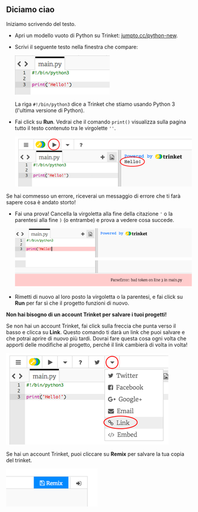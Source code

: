 ## Diciamo ciao

Iniziamo scrivendo del testo.

+ Apri un modello vuoto di Python su Trinket: <a href="http://jumpto.cc/python-new" target="_blank">jumpto.cc/python-new</a>.

+ Scrivi il seguente testo nella finestra che compare:
    
    ![screenshot](images/me-hi.png)
    
    La riga `#!/bin/python3` dice a Trinket che stiamo usando Python 3 (l'ultima versione di Python).

+ Fai click su **Run**. Vedrai che il comando `print()` visualizza sulla pagina tutto il testo contenuto tra le virgolette `''`.
    
    ![screenshot](images/me-hi-test.png)

Se hai commesso un errore, riceverai un messaggio di errore che ti farà sapere cosa è andato storto!

+ Fai una prova! Cancella la virgoletta alla fine della citazione `'` o la parentesi alla fine `)` (o entrambe) e prova a vedere cosa succede.
    
    ![screenshot](images/me-syntax.png)

+ Rimetti di nuovo al loro posto la virgoletta o la parentesi, e fai click su **Run** per far sì che il progetto funzioni di nuovo.

**Non hai bisogno di un account Trinket per salvare i tuoi progetti!**

Se non hai un account Trinket, fai click sulla freccia che punta verso il basso e clicca su **Link**. Questo comando ti darà un link che puoi salvare e che potrai aprire di nuovo più tardi. Dovrai fare questa cosa ogni volta che apporti delle modifiche al progetto, perché il link cambierà di volta in volta!

![screenshot](images/me-link.png)

Se hai un account Trinket, puoi cliccare su **Remix** per salvare la tua copia del trinket.

![screenshot](images/me-remix.png)
